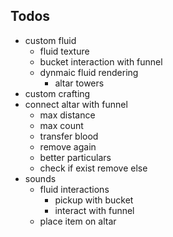 ## Todos

* custom fluid
    * fluid texture
    * bucket interaction with funnel
    * dynmaic fluid rendering
        * altar towers
* custom crafting
* connect altar with funnel
    * max distance
    * max count
    * transfer blood
    * remove again
    * better particulars
    * check if exist remove else
* sounds
    * fluid interactions
        * pickup with bucket
        * interact with funnel
    * place item on altar